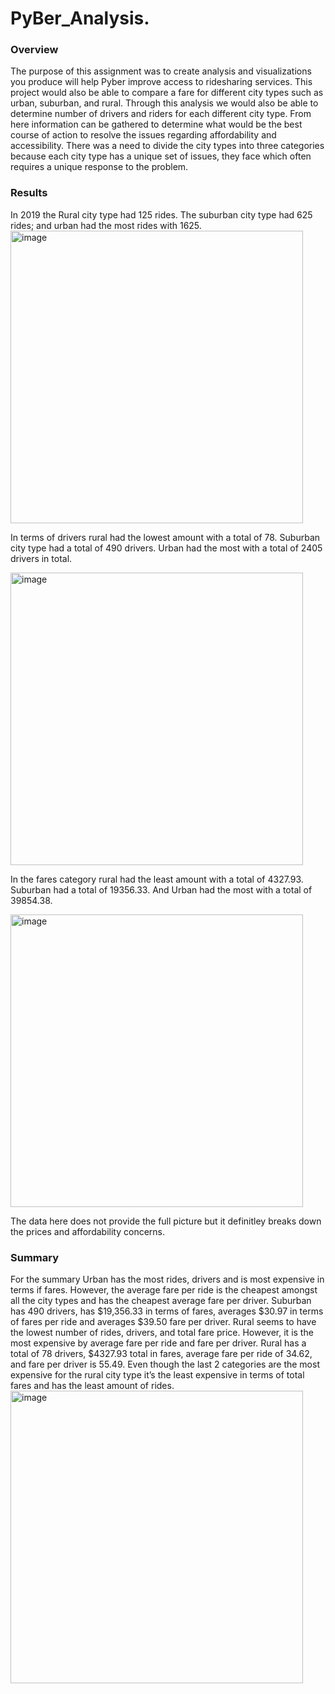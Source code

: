 # PyBer_Analysis.

### Overview 
The purpose of this assignment was to create analysis and visualizations you produce will help Pyber improve access to ridesharing services. This project would also be able to compare a fare for different city types such as urban, suburban, and rural. Through this analysis we would also be able to determine number of drivers and riders for each different city type. From here information can be gathered to determine what would be the best course of action to resolve the issues regarding affordability and accessibility. There was a need to divide the city types into three categories because each city type has a unique set of issues, they face which often requires a unique response to the problem. 

###  Results
In 2019 the Rural city type had 125 rides. The suburban city type had 625 rides; and urban had the most rides with 1625.
<img width="468" alt="image" src="https://user-images.githubusercontent.com/112785655/195728840-86d581bc-97bb-497f-b4a5-c566cbef1e39.png">
 
 In terms of drivers rural had the lowest amount with a total of 78. Suburban city type had a total of 490 drivers. Urban had the most with a total of 2405 drivers in total. 
 
 <img width="468" alt="image" src="https://user-images.githubusercontent.com/112785655/195730092-26b8662e-83a3-41da-96e8-e153f6c42843.png">

In the fares category rural had the least amount with a total of 
4327.93. Suburban had a total of 19356.33. And Urban had the most with a total of 39854.38. 

<img width="468" alt="image" src="https://user-images.githubusercontent.com/112785655/195730987-359df321-0e93-4934-8374-11eb250187a5.png">

The data here does not provide the full picture but it definitley breaks down the prices and affordability concerns. 

### Summary
For the summary Urban has the most rides, drivers and is most expensive in terms if fares. However, the average fare per ride is the cheapest amongst all the city types and has the cheapest average fare per driver. Suburban has 490 drivers, has $19,356.33 in terms of fares, averages $30.97 in terms of fares per ride and averages $39.50 fare per driver. Rural seems to have the lowest number of rides, drivers, and total fare price. However, it is the most expensive by average fare per ride and fare per driver. Rural has a total of 78 drivers, $4327.93 total in fares, average fare per ride of 34.62, and fare per driver is 55.49. Even though the last 2 categories are the most expensive for the rural city type it’s the least expensive in terms of total fares and has the least amount of rides.
<img width="468" alt="image" src="https://user-images.githubusercontent.com/112785655/195733683-87fcfd7b-9cd3-4ba4-a317-7e673a569427.png">
